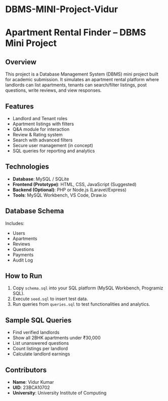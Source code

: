 # DBMS-MINI-Project-Vidur

# Apartment Rental Finder – DBMS Mini Project

## Overview

This project is a Database Management System (DBMS) mini project built for academic submission. It simulates an apartment rental platform where landlords can list apartments, tenants can search/filter listings, post questions, write reviews, and view responses.

## Features

- Landlord and Tenant roles
- Apartment listings with filters
- Q&A module for interaction
- Review & Rating system
- Search with advanced filters
- Secure user management (in concept)
- SQL queries for reporting and analytics

## Technologies

- **Database**: MySQL / SQLite
- **Frontend (Prototype)**: HTML, CSS, JavaScript (Suggested)
- **Backend (Optional)**: PHP or Node.js (Laravel/Express)
- **Tools**: MySQL Workbench, VS Code, Draw.io

## Database Schema

Includes:
- Users
- Apartments
- Reviews
- Questions
- Payments
- Audit Log

## How to Run

1. Copy `schema.sql` into your SQL platform (MySQL Workbench, Programiz SQL).
2. Execute `seed.sql` to insert test data.
3. Run queries from `queries.sql` to test functionalities and analytics.

## Sample SQL Queries

- Find verified landlords
- Show all 2BHK apartments under ₹30,000
- List unanswered questions
- Count listings per landlord
- Calculate landlord earnings

## Contributors

- **Name**: Vidur Kumar  
- **UID**: 23BCA10702  
- **University**: University Institute of Computing

